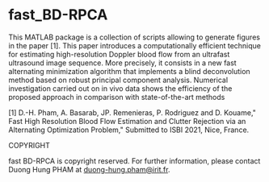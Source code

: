 # fast_BD-RPCA
 

This MATLAB package is a collection of scripts allowing to generate figures in the paper [1]. This paper introduces a computationally efficient technique for estimating high-resolution Doppler blood flow from an ultrafast ultrasound image sequence. More precisely, it consists in a new fast alternating minimization algorithm that implements a blind deconvolution method based on robust principal component analysis. Numerical investigation carried out on in vivo data shows the efficiency of the proposed approach in comparison with state-of-the-art methods

[1] D.-H. Pham, A. Basarab, JP. Remenieras, P. Rodriguez and D. Kouame," Fast High Resolution Blood Flow Estimation and Clutter Rejection via an Alternating Optimization Problem," Submitted to ISBI 2021, Nice, France.

COPYRIGHT

fast BD-RPCA is copyright reserved. For further information, please contact Duong Hung PHAM at duong-hung.pham@irit.fr.